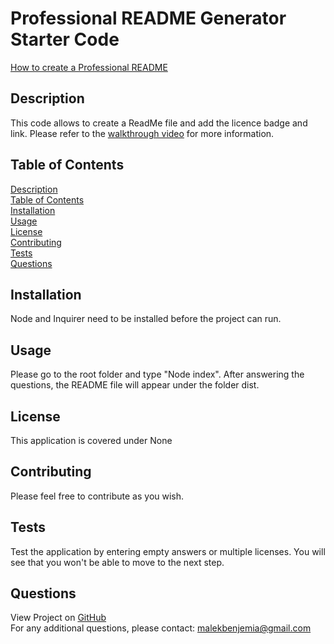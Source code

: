 # Professional README Generator Starter Code

[How to create a Professional README](./readme-guide.md)

## <span id="description">Description</span>
This code allows to create a ReadMe file and add the licence badge and link.
Please refer to the <a href="https://drive.google.com/file/d/13ZYQ3itZC1EQP-7RDQHeuF6Ho3blwiX2/view">walkthrough video</a> for more information.

## <span id="content">Table of Contents</span>
<a href="#description">Description</a></br>
<a href="#content">Table of Contents</a></br>
<a href="#installation">Installation</a></br>
<a href="#usage">Usage</a></br>
<a href="#license">License</a></br>
<a href="#contribution">Contributing</a></br>
<a href="#tests">Tests</a></br>
<a href="#questions">Questions</a></br>

## <span id="installation">Installation</span>
Node and Inquirer need to be installed before the project can run.

## <span id="usage">Usage</span>
Please go to the root folder and type "Node index". After answering the questions, the README file will appear under the folder dist.

## <span id="license">License</span>
This application is covered under None</a>

## <span id="contribution">Contributing</span>
Please feel free to contribute as you wish.

## <span id="tests">Tests</span>
Test the application by entering empty answers or multiple licenses. You will see that you won't be able to move to the next step.

## <span id="questions">Questions</span>
View Project on <a href="https://github.com/malek-benjemia">GitHub</a><br>
For any additional questions, please contact: malekbenjemia@gmail.com